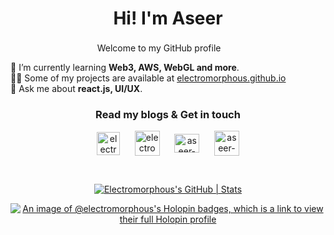 <h1 align="center">Hi! I'm Aseer</h1>
<p align="center">Welcome to my GitHub profile &nbsp;  <img src="https://media.giphy.com/media/hvRJCLFzcasrR4ia7z/giphy.gif" width="17px"></p>

🌱 I’m currently learning **Web3, AWS, WebGL and more**. <br/>
👨‍💻 Some of my projects are available at [electromorphous.github.io](https://electromorphous.github.io/) <br/>
💬 Ask me about **react.js, UI/UX**.

<h3 align="center">Read my blogs & Get in touch</h3>
<p align="center">
<a href="https://electroblog.hashnode.dev" target="blank" style={margin-right:20px;}><img align="center" src="https://cdn.hashnode.com/res/hashnode/image/upload/v1611902473383/CDyAuTy75.png?auto=compress" alt="electromorphous" height="37" width="37" /></a> &nbsp;&nbsp;&nbsp;&nbsp;
<a href="https://dev.to/electromorphous" target="blank"><img align="center" src="https://d2fltix0v2e0sb.cloudfront.net/dev-black.png" alt="electromorphous" height="40" width="40" /></a> &nbsp;&nbsp;&nbsp;&nbsp;
<a href="https://linkedin.com/in/aseer-uz-zaman" target="blank"><img align="center" src="https://raw.githubusercontent.com/rahuldkjain/github-profile-readme-generator/master/src/images/icons/Social/linked-in-alt.svg" alt="aseer-uz-zaman" height="30" width="40" /></a> &nbsp;&nbsp;&nbsp;&nbsp;
<a href="https://electromorphous.github.io/" target="blank"><img align="center" src="https://www.freepnglogos.com/uploads/logo-website-png/logo-website-website-logo-png-transparent-background-background-15.png" alt="aseer-uz-zaman" height="40" width="40" /></a>
</p>

<br/>

<div align="center">

[![Electromorphous's GitHub | Stats](https://stats.quine.sh/Electromorphous/github?theme=dark)](https://quine.sh?utm_source=widgets&utm_campaign=Electromorphous)


[![An image of @electromorphous's Holopin badges, which is a link to view their full Holopin profile](https://holopin.me/electromorphous)](https://holopin.io/@electromorphous)

</div>
